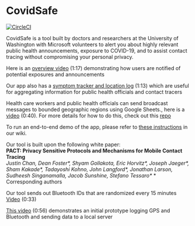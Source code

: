 # CovidSafe

[![CircleCI](https://circleci.com/gh/covidsafe/App-Android.svg?style=svg)](https://circleci.com/gh/covidsafe/App-Android)

CovidSafe is a tool built by doctors and researchers at the University of Washington with Microsoft volunteers to alert you about highly relevant public health announcements, exposure to COVID-19, and to assist contact tracing without compromising your personal privacy.

Here is an [overview video](https://www.youtube.com/watch?v=2fPpLJ3MQpc) (1:17) demonstrating how users are notified of potential exposures and announcements<br/>

Our app also has a [symptom tracker and location log](https://www.youtube.com/watch?v=Pr1YNAiKmFg) (1:13) which are useful for aggregating information for public health officials and contact tracers<br/>

Health care workers and public health officials can send broadcast messages to bounded geographic regions using Google Sheets., here is a [video](https://www.youtube.com/watch?v=mweXe470Mrs) (0:40). For more details for how to do this, check out this [repo](https://github.com/covidsafe/hcp-tools)

To run an end-to-end demo of the app, please refer to [these instructions](https://github.com/covidsafe/App-Android/wiki/Running-the-app) in our wiki.

Our tool is built upon the following white paper:<br/>
**PACT: Privacy Sensitive Protocols and Mechanisms for Mobile Contact Tracing<br/>**
*Justin Chan, Dean Foster\*, Shyam Gollakota, Eric Horvitz\*, Joseph Jaeger\*, Sham Kakade\*, Tadayoshi Kohno, John Langford\*, Jonathan Larson, Sudheesh Singanamalla, Jacob Sunshine, Stefano Tessaro\**
\* Corresponding authors

Our tool sends out Bluetooth IDs that are randomized every 15 minutes [Video](https://www.youtube.com/watch?v=9EkTWEod3Bk) (0:33)<br/>

[This video](https://www.youtube.com/watch?v=0iWl9uaQ5Ds) (0:56) demonstrates an initial prototype logging GPS and Bluetooth and sending data to a local server<br/>
